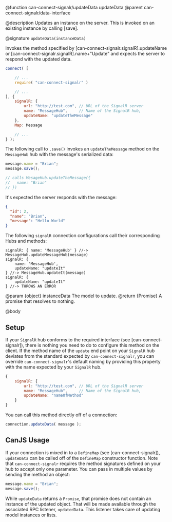 @function can-connect-signalr/updateData updateData
@parent can-connect-signalr/data-interface

@description Updates an instance on the server.  This is invoked on an existing instance by calling [save].

@signature `updateData(instanceData)`

Invokes the method specified by [can-connect-signalr.signalR].updateName or
[can-connect-signalr.signalR].name+"Update" and expects the server to respond
with the updated data.

```js
connect( [

	// ...
	require( "can-connect-signalr" )

	// ...
], {
	signalR: {
		url: "http://test.com", // URL of the SignalR server
		name: "MessageHub",     // Name of the SignalR hub,
		updateName: "updateTheMessage"
	},
	Map: Message

	// ...
} );

```

The following call to `.save()` invokes an `updateTheMessage` method on the `MessageHub` hub with the message's serialized data:

```js
message.name = "Brian";
message.save();

// calls MesageHub.updateTheMessage({
//   name: "Brian"
// })
```

It's expected the server responds with the message:

```json
{
  "id": 2,
  "name": "Brian",
  "message": "Hello World"
}
```

The following `signalR` connection configurations call their corresponding Hubs and methods:

```
signalR: { name: 'MessageHub' } //-> MessageHub.updateMessageHub(message)
signalR: {
    name: 'MessageHub',
    updateName: "updateIt"
} //-> MessageHub.updateIt(message)
signalR: {
    updateName: "updateIt"
} //-> THROWS AN ERROR
```

@param {object} instanceData The model to update.
@return {Promise<Object>} A promise that resolves to nothing.


@body

## Setup

If your `SignalR` hub conforms to the required interface (see [can-connect-signalr]), there is nothing you need to
do to configure this method on the client. If the method name of the `update` end point on your `SignalR` hub deviates from
the standard expected by `can-connect-signalr`, you can override `can-connect-signalr`'s default naming by providing
this property with the name expected by your `SignalR` hub.

```js
{
	signalR: {
		url: "http://test.com", // URL of the SignalR server
		name: "MessageHub",     // Name of the SignalR hub,
		updateName: "nameOfMethod"
	}
}
```

You can call this method directly off of a connection:

```js
connection.updateData( message );
```

## CanJS Usage

If your connection is mixed in to a `DefineMap` (see [can-connect-signalr]), `updateData` can be called off of the
`DefineMap` constructor function. Note that `can-connect-signalr` requires the method signatures
defined on your hub to accept only one parameter. You can pass in multiple values by sending the method
an object:

```js
message.name = "Brian";
message.save();
```

While `updateData` returns a `Promise`, that promise does not contain an instance of the updated object. That
will be made available through the associated RPC listener, `updatedData`. This listener takes care of updating
model instances or lists.
